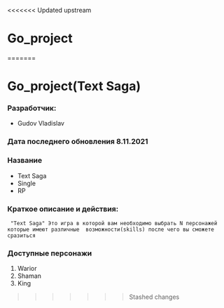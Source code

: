 <<<<<<< Updated upstream
# Go_project
=======
# Go_project(Text Saga)
### Разработчик:
- Gudov Vladislav
### Дата последнего обновления 8.11.2021
### Название
- Text Saga
- Single
- RP

### Краткое описание и действия:
` "Text Saga" Это игра в которой вам необходимо выбрать N персонажей которые имеют различные 
возможности(skills) после чего вы сможете сразиться`
### Доступные персонажи
1) Warior 
2) Shaman
3) King
>>>>>>> Stashed changes
